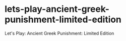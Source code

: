 # lets-play-ancient-greek-punishment-limited-edition
Let's Play: Ancient Greek Punishment: Limited Edition
